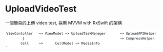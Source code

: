 # UploadVideoTest

一個簡易的上傳 video test, 採用 MVVM with RxSwift 的架構

![image](https://github.com/kyle5843/UploadVideoTest/blob/master/%E6%88%AA%E5%9C%96%202020-07-17%20%E4%B8%8A%E5%8D%8811.44.33.png)
